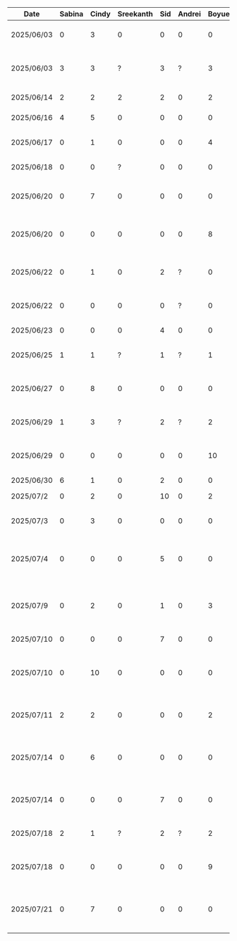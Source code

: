 | Date       | Sabina | Cindy | Sreekanth | Sid | Andrei | Boyue | Task                                            |
|------------|--------|-------|-----------|-----|--------|-------|-------------------------------------------------|
| 2025/06/03 | 0      | 3     | 0         | 0   | 0      | 0     | Figma Wireframe Design                          |
| 2025/06/03 | 3      | 3     | ?         | 3   | ?      | 3     | D1: Proposal Document and Presentation          |
| 2025/06/14 | 2      | 2     | 2         | 2   | 0      | 2     | D2: Buddy Team Eval                             |
| 2025/06/16 | 4      | 5     | 0         | 0   | 0      | 0     | Figma High Fidelity                             |
| 2025/06/17 | 0      | 1     | 0         | 0   | 0      | 4     | Home and Pantry Base Layout                     |
| 2025/06/18 | 0      | 0     | ?         | 0   | 0      | 0     | Login and Register UI                           |
| 2025/06/20 | 0      | 7     | 0         | 0   | 0      | 0     | UI for Home, Search, Pantry, Notification       |
| 2025/06/20 | 0      | 0     | 0         | 0   | 0      | 8     | Pantry Database Setup and Integration           |
| 2025/06/22 | 0      | 1     | 0         | 2   | ?      | 0     | Camera and Food Recognition Setup               |
| 2025/06/22 | 0      | 0     | 0         | 0   | ?      | 0     | Gemini API Setup and Integration                |
| 2025/06/23 | 0      | 0     | 0         | 4   | 0      | 0     | Camera Dialogue                                 |
| 2025/06/25 | 1      | 1     | ?         | 1   | ?      | 1     | D3: Prototype Demo                              |
| 2025/06/27 | 0      | 8     | 0         | 0   | 0      | 0     | UI for Item, Recipe, EditItem and Filter        |
| 2025/06/29 | 1      | 3     | ?         | 2   | ?      | 2     | D3: Prototype Document                          |
| 2025/06/29 | 0      | 0     | 0         | 0   | 0      | 10    | Recipe Database and Search Functionality        |
| 2025/06/30 | 6      | 1     | 0         | 2   | 0      | 0     | Settings UI                                     |
| 2025/07/2  | 0      | 2     | 0         | 10  | 0      | 2     | Cleanup and Debugging                           |
| 2025/07/3  | 0      | 3     | 0         | 0   | 0      | 0     | Login and Register UI Replacement               |
| 2025/07/4  | 0      | 0     | 0         | 5   | 0      | 0     | Camera, Database and Pantry Debugging for Demo  |
| 2025/07/9  | 0      | 2     | 0         | 1   | 0      | 3     | Camera, Database and Pantry Debugging for Demo  |
| 2025/07/10 | 0      | 0     | 0         | 7   | 0      | 0     | Scrolling and Optimization                      |
| 2025/07/10 | 0      | 10    | 0         | 0   | 0      | 0     | Item Database and Filter Setup and Integration  |
| 2025/07/11 | 2      | 2     | 0         | 0   | 0      | 2     | D4: Architecture Style Examples                 |
| 2025/07/14 | 0      | 6     | 0         | 0   | 0      | 0     | Partial Item Image DB Integration and Log setup |
| 2025/07/14 | 0      | 0     | 0         | 7   | 0      | 0     | Search functionality, scrolling optimization    |
| 2025/07/18 | 2      | 1     | ?         | 2   | ?      | 2     | D5: Design Pattern Examples                     |
| 2025/07/18 | 0      | 0     | 0         | 0   | 0      | 9     | Upload Initial Data and Images for Recipe       |
| 2025/07/21 | 0      | 7     | 0         | 0   | 0      | 0     | Image Database and Minor Feature changes        |
